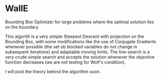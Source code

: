 # WallE
Bounding Box Optimizer for large problems where the optimal solution lies on the boundary.

This algorith is a very simple Steepest Descent with projection on the Bounding Box, with some modifications 
like the use of Conjugate Gradients whenever possible (the set ob blocked variables do not change in subsequent
iterations) and adaptable moving limits. The line-search is a very crude simple search and accepts the solution 
whenever the objective function decreases (we are not testing for Wolf's condition). 

I will post the theory behind the algorithm soon.
